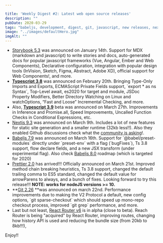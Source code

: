 ```yaml
---

title: 'Weekly Digest #2: Latest web open source releases'
description: ""
pubDate: 2020-03-29
tags: "babeljs, development, digest, git, javascript, new releases, nextjs, npm, open source, open source software, prettier, storybook, typescript, web, Weekly Digest, Whatever"
image: "../images/defaultHero.jpg"
imgAlt: ""
---
```

- [Storybook 5.3](https://medium.com/storybookjs/storybook-5-3-83e114e8797c) was announced on January 14th. Support for MDX (markdown and javascript) to write stories and docs, auto-generated docs for popular javascript frameworks (Vue, Angular, Ember and Web Components), Declarative configuration, integration with popular design tools (InVision, Sketch, Figma, Abstract, Adobe XD), official support for Web Components!, and more.
- **[Typescript 3.8](https://blog.logrocket.com/whats-new-in-typescript-3-8/)** was announced on February 20th. Bringing Type-Only Imports and Exports, ECMAScript Private Fields support, \`export \* as ns Syntax\`, Top-Level await, es2020 for target and module, JSDoc Property Modifiers, Better Directory Watching on Linux and watchOptions, “Fast and Loose” Incremental Checking, and more.
- Also, **[Typescript 3.9](https://devblogs.microsoft.com/typescript/announcing-typescript-3-9-beta/)** beta was announced on March 27th. Improvements in Inference and Promise.all, Speed Improvements, Uncalled Function Checks in Conditional Expressions, etc.
- [Nextjs 9.3](https://nextjs.org/blog/next-9-3) was announced on March 9th. Includes a lot of new features for static site generation and a smaller runtime (32kb less!!). Also they enabled Github discussions check what the [community is asking](https://github.com/zeit/next.js/discussions)!.
- [Babeljs 7.9](https://babeljs.io/blog/2020/03/16/7.9.0) was announced on March 16th. Support for \`@babel/preset-modules\` directly under \`preset-env\` with a flag (\`bugFixes\`), Ts 3.8 support, flow declare fields, and a new JSX transform (under experimental flag). Also check [Babeljs 8.0](https://github.com/babel/babel/milestone/16) roadmap (which is targeted for 2020)
- [Prettier 2.0](https://prettier.io/blog/2020/03/21/2.0.0.html) has arrived!!! Officially announced on March 21st. Improved method chain breaking heuristics, Ts 3.8 support, changed the default trailing comma to ES5 standard, changed the default value for arrowParens to always, and a bunch of fixes. Looking forward to try this release!!! **NOTE: works for nodeJS versions >= 10.**
- **[Git 2.26](https://github.blog/2020-03-22-highlights-from-git-2-26/) **was announced on march 22nd. Performance improvements due to making the V2 Protocol a default, new config options, \`git sparse-checkout\` which should speed up mono-repo checkout process, improved \`git grep\` performance, and more.
- Last but not least, [React Router v6](https://alligator.io/react/react-router-v6/) is in alpha (close to beta). Reach Router is being "acquired" by React Router, improving routes, changing how history API is used and reducing the bundle size (from 20kb to 8kb!!!),

Enjoy!!
